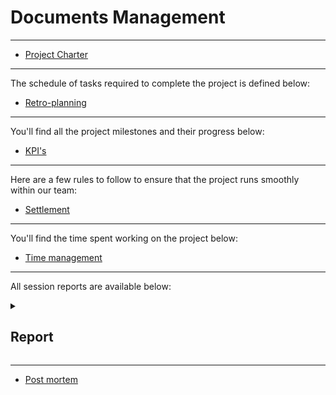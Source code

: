 # Documents Management

---

- [Project Charter](./project_charter.md)

---

The schedule of tasks required to complete the project is defined below:

- [Retro-planning](https://github.com/orgs/algosup/projects/42)

---

You'll find all the project milestones and their progress below:

- [KPI's](https://docs.google.com/spreadsheets/d/10n1gNj5DSHoWsmAXBisAFoIa6XN6oImpU6_8TZB-YM8/edit?usp=sharing)

---

Here are a few rules to follow to ensure that the project runs smoothly within our team:

- [Settlement](./Settlement.md)

---

You'll find the time spent working on the project below:

- [Time management](https://docs.google.com/spreadsheets/d/19NPogvmADZgxlbQVKS6I2hkJF6S9jLE6g8VmWqh7Tfk/edit?usp=sharing)

---

All session reports are available below:

<details>
<summary>

## Report

</summary>

- [09/26/2024](./Report/09.26.2024.md)
- [09/27/2024](./Report/09.27.2024.md)
- [10/01/2024](./Report/10.01.2024.md)

</details>

---

- [Post mortem](./post_mortem.md)
